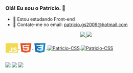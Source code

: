 ### Olá! Eu sou o Patrício. 👋

- 🌱 Estou estudando Front-end
- 💬 Contate-me no email: patricio.gs2009@hotmail.com

<div align="center">
  <a href="https://github.com/patriciogsilva">
  <img height="150em" src="https://github-readme-stats.vercel.app/api?username=patriciogsilva&show_icons=true&theme=tokyonight&include_all_commits=true&count_private=true"/>
  <img height="150em" src="https://github-readme-stats.vercel.app/api/top-langs/?username=patriciogsilva&layout=compact&langs_count=7&theme=tokyonight"/>
</div>
  
  <div style="display: inline_block"><br>
  <img align="center" alt="Patricio-Js" height="30" width="40" src="https://raw.githubusercontent.com/devicons/devicon/master/icons/javascript/javascript-plain.svg">
  <img align="center" alt="Patricio-HTML" height="30" width="40" src="https://raw.githubusercontent.com/devicons/devicon/master/icons/html5/html5-original.svg">
  <img align="center" alt="Patricio-CSS" height="30" width="40" src="https://raw.githubusercontent.com/devicons/devicon/master/icons/css3/css3-original.svg">
  <img align="center" alt="Patricio-CSS" height="30" width="40" src="https://cdn.jsdelivr.net/gh/devicons/devicon/icons/git/git-original.svg">
  <img align="center" alt="Patricio-CSS" height="30" width="40" src="https://cdn.jsdelivr.net/gh/devicons/devicon/icons/mysql/mysql-original.svg">
</div>
  
  ## 
  
  <div> 
  <a href="https://www.instagram.com/patriciogsilva/" target="_blank"><img src="https://img.shields.io/badge/-Instagram-%23E4405F?style=for-the-badge&logo=instagram&logoColor=white" target="_blank"></a>
 <a href="https://github.com/patriciogsilva" target="_blank"><img src="https://img.shields.io/badge/Discord-7289DA?style=for-the-badge&logo=discord&logoColor=white" target="_blank"></a> 
<a href="..." target="_blank"><img src="https://img.shields.io/badge/-LinkedIn-%230077B5?style=for-the-badge&logo=linkedin&logoColor=white" target="_blank"></a> 
 
</div>
